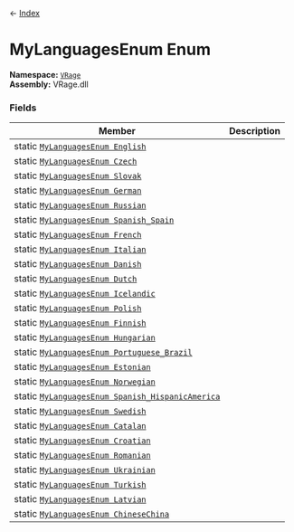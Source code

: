 ← [Index](index)
# MyLanguagesEnum Enum
**Namespace:** [`VRage`](VRage)  
**Assembly:** VRage.dll  
### Fields
|Member|Description|
|---|---|
|static [`MyLanguagesEnum English`](VRage.English)||
|static [`MyLanguagesEnum Czech`](VRage.Czech)||
|static [`MyLanguagesEnum Slovak`](VRage.Slovak)||
|static [`MyLanguagesEnum German`](VRage.German)||
|static [`MyLanguagesEnum Russian`](VRage.Russian)||
|static [`MyLanguagesEnum Spanish_Spain`](VRage.Spanish_Spain)||
|static [`MyLanguagesEnum French`](VRage.French)||
|static [`MyLanguagesEnum Italian`](VRage.Italian)||
|static [`MyLanguagesEnum Danish`](VRage.Danish)||
|static [`MyLanguagesEnum Dutch`](VRage.Dutch)||
|static [`MyLanguagesEnum Icelandic`](VRage.Icelandic)||
|static [`MyLanguagesEnum Polish`](VRage.Polish)||
|static [`MyLanguagesEnum Finnish`](VRage.Finnish)||
|static [`MyLanguagesEnum Hungarian`](VRage.Hungarian)||
|static [`MyLanguagesEnum Portuguese_Brazil`](VRage.Portuguese_Brazil)||
|static [`MyLanguagesEnum Estonian`](VRage.Estonian)||
|static [`MyLanguagesEnum Norwegian`](VRage.Norwegian)||
|static [`MyLanguagesEnum Spanish_HispanicAmerica`](VRage.Spanish_HispanicAmerica)||
|static [`MyLanguagesEnum Swedish`](VRage.Swedish)||
|static [`MyLanguagesEnum Catalan`](VRage.Catalan)||
|static [`MyLanguagesEnum Croatian`](VRage.Croatian)||
|static [`MyLanguagesEnum Romanian`](VRage.Romanian)||
|static [`MyLanguagesEnum Ukrainian`](VRage.Ukrainian)||
|static [`MyLanguagesEnum Turkish`](VRage.Turkish)||
|static [`MyLanguagesEnum Latvian`](VRage.Latvian)||
|static [`MyLanguagesEnum ChineseChina`](VRage.ChineseChina)||
